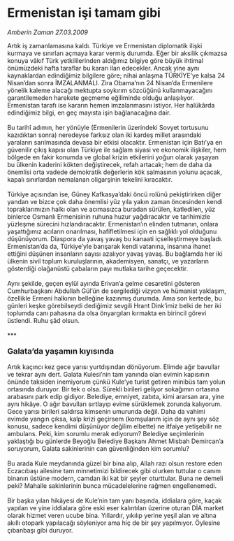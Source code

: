 # Ermenistan işi tamam gibi

*Amberin Zaman 27.03.2009*

<div class="taraf_structure_2col_1zq">
<div class="margen_n">



 <p>Artık iş zamanlamasına kaldı. Türkiye ve Ermenistan diplomatik ilişki kurmaya ve sınırları açmaya karar vermiş durumda. Eğer bir aksilik çıkmazsa konuya vâkıf Türk yetkililerinden aldığımız bilgiye göre büyük ihtimal önümüzdeki hafta taraflar bu kararı ilan edecekler. Ancak yine aynı kaynaklardan edindiğimiz bilgilere göre; nihai anlaşma TÜRKİYE’ye kalsa 24 Nisan’dan sonra İMZALANMALI. Zira Obama’nın 24 Nisan’da Ermenilere yönelik kaleme alacağı mektupta soykırım sözcüğünü kullanmayacağını garantilemeden harekete geçmeme eğiliminde olduğu anlaşılıyor. Ermenistan tarafı ise kararın hemen imzalanmasını istiyor. Her halükârda edindiğimiz bilgi, en geç mayısta işin bağlanacağına dair. <br/><br/>Bu tarihî adımın, her yönüyle (Ermenilerin üzerindeki Sovyet tortusunu kazıdıktan sonra) neredeyse farksız olan iki kardeş millet arasındaki yaraların sarılmasında devasa bir etkisi olacaktır. Ermenistan için Batı’ya en güvenilir çıkış kapısı olan Türkiye ile sağlam siyasi ve ekonomik ilişkiler, hem bölgede en fakir konumda ve global krizin etkilerini yoğun olarak yaşayan bu ülkenin kaderini kökten değiştirecek, refah artacak; hem de daha da önemlisi orta vadede demokratik değerlerin kök salmasının yolunu açacak, kapalı sınırlardan nemalanan oligarşinin tekelini kıracaktır. <br/><br/>Türkiye açısından ise, Güney Kafkasya’daki öncü rolünü pekiştirirken diğer yandan ve bizce çok daha önemlisi yüz yıla yakın zaman öncesinden kendi topraklarımızın halkı olan ve acımasızca buradan sürülen, katledilen, yüz binlerce Osmanlı Ermenisinin ruhuna huzur yağdıracaktır ve tarihimizle yüzleşme sürecini hızlandıracaktır. Ermenistan’ın elinden tutmanın, onlara yaşattığımız acıların onarılması, hafifletilmesi için en sağlıklı yol olduğunu düşünüyorum. Diaspora da yavaş yavaş bu kanaati içselleştirmeye başladı. Ermenistan’da da, Türkiye’yle barışarak kendi vatanına, insanına ihanet ettiğini düşünen insanların sayısı azalıyor yavaş yavaş. Bu bağlamda her iki ülkenin sivil toplum kuruluşlarının, akademisyen, sanatçı, ve yazarların gösterdiği olağanüstü çabaların payı mutlaka tarihe geçecektir. <br/><br/>Aynı şekilde, geçen eylül ayında Erivan’a gelme cesaretini gösteren Cumhurbaşkanı Abdullah Gül’ün de sergilediği vizyon ve hümanist yaklaşım, özellikle Ermeni halkının belleğine kazınmış durumda. Ama son kertede, bu günleri keşke görebilseydi dediğimiz sevgili Hrant Dink’imiz belki de her iki toplumda canı pahasına da olsa önyargıları kırmakta en birincil görevi üstlendi. Ruhu şâd olsun. <br/><br/>*** <br/><br/><strong><font size="4">Galata’da yaşamın kıyısında <br/></font></strong><br/>Artık kaçıncı kez gece yarısı yurtdışından dönüyorum. Elimde ağır bavullar ve tekrar aynı dert. Galata Kulesi’nin tam yanında olan evimin kapısının önünde taksiden inemiyorum çünkü Kule’ye turist getiren minibüs tam yolun ortasında duruyor. Bir tek o olsa. Sürekli birileri geliyor sokağımın ortasına arabasını park edip gidiyor. Belediye, emniyet, zabıta, kimi ararsan ara, yine aynı hikâye. O ağır bavulları sırtlayıp evime sürüklemek zorunda kalıyorum. Gece yarısı birileri saldırsa kimsenin umurunda değil. Daha da vahimi evimde yangın çıksa, kalp krizi geçirsem (komşularım için de aynı şey söz konusu, sadece kendimi düşünüyor değilim elbette) ne itfaiye yetişebilir ne ambulans. Peki, kim sorumlu merak ediyorum? Belediye seçimlerinin yaklaştığı bu günlerde Beyoğlu Belediye Başkanı Ahmet Misbah Demircan’a soruyorum, Galata sakinlerinin can güvenliğinden kim sorumlu? <br/><br/>Bu arada Kule meydanında güzel bir bina alıp, Allah razı olsun restore eden Eczacıbaşı ailesine tam minnetimizi bildirecek gibi olurken tuttular o canım binanın üstüne modern, camdan iki kat bir şeyler oturttular. Buna ne demeli peki? Mahalle sakinlerinin bunca mücadelelerine rağmen engellenemedi. <br/><br/>Bir başka yılan hikâyesi de Kule’nin tam yanı başında, iddialara göre, kaçak yapılan ve yine iddialara göre eski eser kalıntıları üzerine oturan DİA market olarak hizmet veren ucube bina. Yıllardır, yıkılıp yerine yeşil alan ve altına akıllı otopark yapılacağı söyleniyor ama hiç de bir şey yapılmıyor. Öylesine çıbanbaşı gibi duruyor.</p>
<br/>
<br/>
<br/>



<br/>


<div id="taraf_not">
</div>

</div>


</div>

